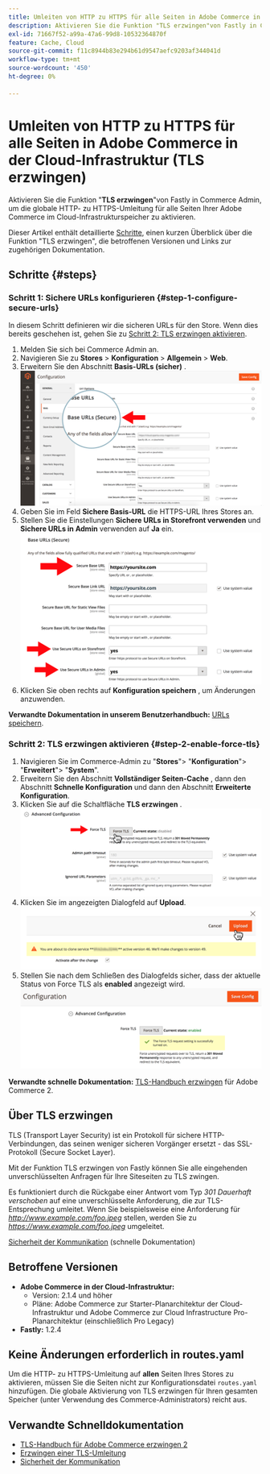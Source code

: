 ```yaml
---
title: Umleiten von HTTP zu HTTPS für alle Seiten in Adobe Commerce in der Cloud-Infrastruktur (TLS erzwingen)
description: Aktivieren Sie die Funktion "TLS erzwingen"von Fastly in Commerce Admin, um die globale HTTP-zu-HTTPS-Umleitung für alle Seiten Ihrer Adobe Commerce im Cloud-Infrastrukturspeicher zu aktivieren.
exl-id: 71667f52-a99a-47a6-99d8-10532364870f
feature: Cache, Cloud
source-git-commit: f11c8944b83e294b61d9547aefc9203af344041d
workflow-type: tm+mt
source-wordcount: '450'
ht-degree: 0%

---
```


# Umleiten von HTTP zu HTTPS für alle Seiten in Adobe Commerce in der Cloud-Infrastruktur (TLS erzwingen)

Aktivieren Sie die Funktion &quot;**TLS erzwingen**&quot;von Fastly in Commerce Admin, um die globale HTTP- zu HTTPS-Umleitung für alle Seiten Ihrer Adobe Commerce im Cloud-Infrastrukturspeicher zu aktivieren.

Dieser Artikel enthält detaillierte [Schritte](#steps), einen kurzen Überblick über die Funktion &quot;TLS erzwingen&quot;, die betroffenen Versionen und Links zur zugehörigen Dokumentation.

## Schritte {#steps}

### Schritt 1: Sichere URLs konfigurieren {#step-1-configure-secure-urls}

In diesem Schritt definieren wir die sicheren URLs für den Store. Wenn dies bereits geschehen ist, gehen Sie zu [Schritt 2: TLS erzwingen aktivieren](#step-2-enable-force-tls).

1. Melden Sie sich bei Commerce Admin an.
1. Navigieren Sie zu **Stores** > **Konfiguration** > **Allgemein** > **Web**.
1. Erweitern Sie den Abschnitt **Basis-URLs (sicher)** .    ![magento-admin_base-urls-secure.png](assets/magento-admin_base-urls-secure.png)
1. Geben Sie im Feld **Sichere Basis-URL** die HTTPS-URL Ihres Stores an.
1. Stellen Sie die Einstellungen **Sichere URLs in Storefront verwenden** und **Sichere URLs in Admin** verwenden auf **Ja** ein.    ![magento-admin_base-urls-secure-settings.png](assets/magento-admin_base-urls-secure-settings.png)
1. Klicken Sie oben rechts auf **Konfiguration speichern** , um Änderungen anzuwenden.

**Verwandte Dokumentation in unserem Benutzerhandbuch:**   [URLs speichern](https://docs.magento.com/m2/ee/user_guide/stores/store-urls.html).

### Schritt 2: TLS erzwingen aktivieren {#step-2-enable-force-tls}

1. Navigieren Sie im Commerce-Admin zu &quot;**Stores**&quot;> &quot;**Konfiguration**&quot;> &quot;**Erweitert**&quot;> &quot;**System**&quot;.
1. Erweitern Sie den Abschnitt **Vollständiger Seiten-Cache** , dann den Abschnitt **Schnelle Konfiguration** und dann den Abschnitt **Erweiterte Konfiguration**.
1. Klicken Sie auf die Schaltfläche **TLS erzwingen** .    ![magento-admin_force-tls-button.png](assets/magento-admin_force-tls-button.png)
1. Klicken Sie im angezeigten Dialogfeld auf **Upload**.    ![magento-admin_force-tls-validation-dialog.png](assets/magento-admin_force-tls-confirmation-dialog.png)
1. Stellen Sie nach dem Schließen des Dialogfelds sicher, dass der aktuelle Status von Force TLS als **enabled** angezeigt wird.    ![magento-admin_force-tls-enabled.png](assets/magento-admin_force-tls-enabled.png)

**Verwandte schnelle Dokumentation:**   [TLS-Handbuch erzwingen](https://github.com/fastly/fastly-magento2/blob/master/Documentation/Guides/FORCE-TLS.md) für Adobe Commerce 2.

## Über TLS erzwingen

TLS (Transport Layer Security) ist ein Protokoll für sichere HTTP-Verbindungen, das seinen weniger sicheren Vorgänger ersetzt - das SSL-Protokoll (Secure Socket Layer).

Mit der Funktion TLS erzwingen von Fastly können Sie alle eingehenden unverschlüsselten Anfragen für Ihre Siteseiten zu TLS zwingen.

>>
Es funktioniert durch die Rückgabe einer Antwort vom Typ *301 Dauerhaft verschoben* auf eine unverschlüsselte Anforderung, die zur TLS-Entsprechung umleitet. Wenn Sie beispielsweise eine Anforderung für *http://www.example.com/foo.jpeg* stellen, werden Sie zu *https://www.example.com/foo.jpeg* umgeleitet.

[Sicherheit der Kommunikation](https://docs.fastly.com/guides/securing-communications/) (schnelle Dokumentation)

## Betroffene Versionen

* **Adobe Commerce in der Cloud-Infrastruktur:**
   * Version: 2.1.4 und höher
   * Pläne: Adobe Commerce zur Starter-Planarchitektur der Cloud-Infrastruktur und Adobe Commerce zur Cloud Infrastructure Pro-Planarchitektur (einschließlich Pro Legacy)
* **Fastly:** 1.2.4

## Keine Änderungen erforderlich in routes.yaml

Um die HTTP- zu HTTPS-Umleitung auf **allen** Seiten Ihres Stores zu aktivieren, müssen Sie die Seiten nicht zur Konfigurationsdatei `routes.yaml` hinzufügen. Die globale Aktivierung von TLS erzwingen für Ihren gesamten Speicher (unter Verwendung des Commerce-Administrators) reicht aus.

## Verwandte Schnelldokumentation

* [TLS-Handbuch für Adobe Commerce erzwingen 2](https://github.com/fastly/fastly-magento2/blob/master/Documentation/Guides/FORCE-TLS.md)
* [Erzwingen einer TLS-Umleitung](https://docs.fastly.com/guides/securing-communications/forcing-a-tls-redirect)
* [ Sicherheit der Kommunikation](https://docs.fastly.com/guides/securing-communications/)
